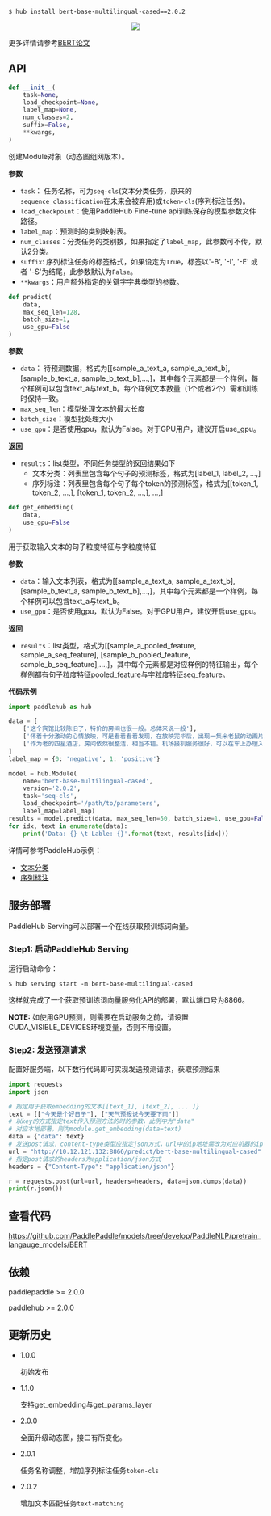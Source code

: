 ```shell
$ hub install bert-base-multilingual-cased==2.0.2
```

<p align="center">
<img src="https://bj.bcebos.com/paddlehub/paddlehub-img/bert_network.png"  hspace='10'/> <br />
</p>

更多详情请参考[BERT论文](https://arxiv.org/abs/1810.04805)

## API

```python
def __init__(
    task=None,
    load_checkpoint=None,
    label_map=None,
    num_classes=2,
    suffix=False,
    **kwargs,
)
```

创建Module对象（动态图组网版本）。

**参数**

* `task`： 任务名称，可为`seq-cls`(文本分类任务，原来的`sequence_classification`在未来会被弃用)或`token-cls`(序列标注任务)。
* `load_checkpoint`：使用PaddleHub Fine-tune api训练保存的模型参数文件路径。
* `label_map`：预测时的类别映射表。
* `num_classes`：分类任务的类别数，如果指定了`label_map`，此参数可不传，默认2分类。
* `suffix`: 序列标注任务的标签格式，如果设定为`True`，标签以'-B', '-I', '-E' 或者 '-S'为结尾，此参数默认为`False`。
* `**kwargs`：用户额外指定的关键字字典类型的参数。
```python
def predict(
    data,
    max_seq_len=128,
    batch_size=1,
    use_gpu=False
)
```

**参数**

* `data`： 待预测数据，格式为\[\[sample\_a\_text\_a, sample\_a\_text\_b\], \[sample\_b\_text\_a, sample\_b\_text\_b\],…,\]，其中每个元素都是一个样例，每个样例可以包含text\_a与text\_b。每个样例文本数量（1个或者2个）需和训练时保持一致。
* `max_seq_len`：模型处理文本的最大长度
* `batch_size`：模型批处理大小
* `use_gpu`：是否使用gpu，默认为False。对于GPU用户，建议开启use_gpu。

**返回**

* `results`：list类型，不同任务类型的返回结果如下
  * 文本分类：列表里包含每个句子的预测标签，格式为\[label\_1, label\_2, …,\]
  * 序列标注：列表里包含每个句子每个token的预测标签，格式为\[\[token\_1, token\_2, …,\], \[token\_1, token\_2, …,\], …,\]

```python
def get_embedding(
    data,
    use_gpu=False
)
```

用于获取输入文本的句子粒度特征与字粒度特征

**参数**

* `data`：输入文本列表，格式为\[\[sample\_a\_text\_a, sample\_a\_text\_b\], \[sample\_b\_text\_a, sample\_b\_text\_b\],…,\]，其中每个元素都是一个样例，每个样例可以包含text\_a与text\_b。
* `use_gpu`：是否使用gpu，默认为False。对于GPU用户，建议开启use_gpu。

**返回**

* `results`：list类型，格式为\[\[sample\_a\_pooled\_feature, sample\_a\_seq\_feature\], \[sample\_b\_pooled\_feature, sample\_b\_seq\_feature\],…,\]，其中每个元素都是对应样例的特征输出，每个样例都有句子粒度特征pooled\_feature与字粒度特征seq\_feature。


**代码示例**

```python
import paddlehub as hub

data = [
    ['这个宾馆比较陈旧了，特价的房间也很一般。总体来说一般'],
    ['怀着十分激动的心情放映，可是看着看着发现，在放映完毕后，出现一集米老鼠的动画片'],
    ['作为老的四星酒店，房间依然很整洁，相当不错。机场接机服务很好，可以在车上办理入住手续，节省时间。'],
]
label_map = {0: 'negative', 1: 'positive'}

model = hub.Module(
    name='bert-base-multilingual-cased',
    version='2.0.2',
    task='seq-cls',
    load_checkpoint='/path/to/parameters',
    label_map=label_map)
results = model.predict(data, max_seq_len=50, batch_size=1, use_gpu=False)
for idx, text in enumerate(data):
    print('Data: {} \t Lable: {}'.format(text, results[idx]))
```

详情可参考PaddleHub示例：
- [文本分类](https://github.com/PaddlePaddle/PaddleHub/tree/release/v2.0.0-beta/demo/text_classification)
- [序列标注](https://github.com/PaddlePaddle/PaddleHub/tree/release/v2.0.0-beta/demo/sequence_labeling)

## 服务部署

PaddleHub Serving可以部署一个在线获取预训练词向量。

### Step1: 启动PaddleHub Serving

运行启动命令：

```shell
$ hub serving start -m bert-base-multilingual-cased
```

这样就完成了一个获取预训练词向量服务化API的部署，默认端口号为8866。

**NOTE:** 如使用GPU预测，则需要在启动服务之前，请设置CUDA_VISIBLE_DEVICES环境变量，否则不用设置。

### Step2: 发送预测请求

配置好服务端，以下数行代码即可实现发送预测请求，获取预测结果

```python
import requests
import json

# 指定用于获取embedding的文本[[text_1], [text_2], ... ]}
text = [["今天是个好日子"], ["天气预报说今天要下雨"]]
# 以key的方式指定text传入预测方法的时的参数，此例中为"data"
# 对应本地部署，则为module.get_embedding(data=text)
data = {"data": text}
# 发送post请求，content-type类型应指定json方式，url中的ip地址需改为对应机器的ip
url = "http://10.12.121.132:8866/predict/bert-base-multilingual-cased"
# 指定post请求的headers为application/json方式
headers = {"Content-Type": "application/json"}

r = requests.post(url=url, headers=headers, data=json.dumps(data))
print(r.json())
```

##   查看代码

https://github.com/PaddlePaddle/models/tree/develop/PaddleNLP/pretrain_langauge_models/BERT


## 依赖

paddlepaddle >= 2.0.0

paddlehub >= 2.0.0

## 更新历史

* 1.0.0

  初始发布

* 1.1.0

  支持get_embedding与get_params_layer

* 2.0.0

  全面升级动态图，接口有所变化。

* 2.0.1

  任务名称调整，增加序列标注任务`token-cls`

* 2.0.2

  增加文本匹配任务`text-matching`
